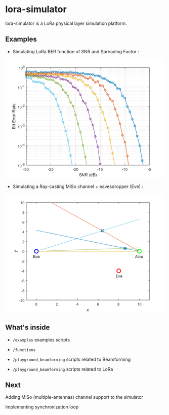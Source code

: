 # lora-simulator

lora-simulator is a LoRa physical layer simulation platform.

## Examples

- Simulating LoRa BER function of SNR and Spreading Factor :

<p align="center">
  <img src="examples/BER.png" />
</p>

- Simulating a Ray-casting MiSo channel + eavesdropper (Eve) :

<p align="center">
  <img src="examples/ray-casting.png" />
</p>


## What's inside

- `/examples` examples scripts

- `/functions` 
- `/playground_beamforming` scripts related to Beamforming 
- `/playground_beamforming` scripts related to LoRa 

## Next

Adding MiSo (multiple-antennas) channel support to the simulator

Implementing synchronization loop
